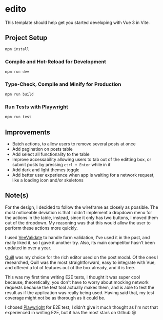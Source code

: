 # edito

This template should help get you started developing with Vue 3 in Vite.

## Project Setup

```sh
npm install
```

### Compile and Hot-Reload for Development

```sh
npm run dev
```

### Type-Check, Compile and Minify for Production

```sh
npm run build
```

### Run Tests with [Playwright](https://playwright.dev/)

```sh
npm run test
```

## Improvements

- Batch actions, to allow users to remove several posts at once
- Add pagination on posts table
- Add select all functionality to the table
- Improve accessability allowing users to tab out of the editting box, or submit posts by pressing `ctrl + Enter` while in it
- Add dark and light themes toggle
- Add better user experience when app is waiting for a network request, like a loading icon and/or skeletons

## Note(s)

For the design, I decided to follow the wireframe as closely as possible. The most noticeable deviation is that I didn't implement a dropdown menu for the actions in the table, instead, since it only has two buttons, I moved them out of the dropdown. My reasoning was that this would allow the user to perform these actions more quickly.

I used [VeeValidate](https://vee-validate.logaretm.com/v4/) to handle form validation, I've used it in the past, and really liked it, so I gave it another try. Also, its main competitor hasn't been updated in over a year.

[Quill](https://quilljs.com/) was my choice for the rich editor used on the post modal. Of the ones I researched, Quill was the most straightforward, easy to integrate with Vue, and offered a lot of features out of the box already, and it is free.

This was my first time writing E2E tests, I thought it was super cool because, theoretically, you don't have to worry about mocking network requests because the test tool actually makes them, and is able to test the result as if the application was really being used. Having said that, my test coverage might not be as thorough as it could be.

I chosed [Playwright](https://playwright.dev/) for E2E test, I didn't give it much thought as I'm not that experienced in writing E2E, but it has the most stars on Github 😆

